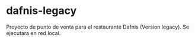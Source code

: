 # dafnis-legacy
Proyecto de punto de venta para el restaurante Dafnis (Version legacy). Se ejecutara en red local.
